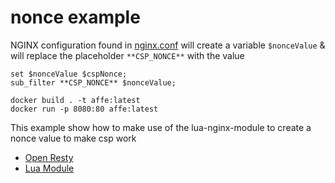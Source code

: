 # nonce example

NGINX configuration found in [nginx.conf](nginx/nginx.conf) will create a variable `$nonceValue` & will replace the placeholder `**CSP_NONCE**` with the value   

```
set $nonceValue $cspNonce;
sub_filter **CSP_NONCE** $nonceValue;
```
```
docker build . -t affe:latest
docker run -p 8080:80 affe:latest
```

This example show how to make use of the lua-nginx-module to create a nonce value to make csp work 


* [Open Resty](https://openresty.org/en/)
* [Lua Module](https://github.com/openresty/lua-nginx-module)
